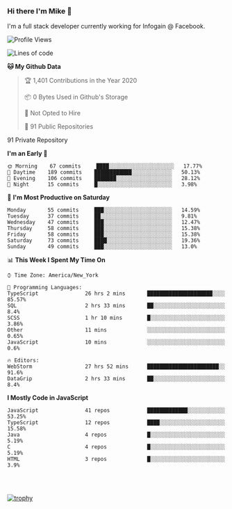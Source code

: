 ### Hi there I'm Mike 👋
I'm a full stack developer currently working for Infogain @ Facebook.

<!--START_SECTION:waka-->
![Profile Views](http://img.shields.io/badge/Profile%20Views-4-blue)

![Lines of code](https://img.shields.io/badge/From%20Hello%20World%20I%27ve%20Written-1.1%20million%20lines%20of%20code-blue)

**🐱 My Github Data** 

> 🏆 1,401 Contributions in the Year 2020
 > 
> 📦 0 Bytes Used in Github's Storage 
 > 
> 🚫 Not Opted to Hire
 > 
> 📜 91 Public Repositories 
 > 
91 Private Repository 
 > 
**I'm an Early 🐤** 

```text
🌞 Morning    67 commits     ████░░░░░░░░░░░░░░░░░░░░░   17.77% 
🌆 Daytime    189 commits    ████████████░░░░░░░░░░░░░   50.13% 
🌃 Evening    106 commits    ███████░░░░░░░░░░░░░░░░░░   28.12% 
🌙 Night      15 commits     █░░░░░░░░░░░░░░░░░░░░░░░░   3.98%

```
📅 **I'm Most Productive on Saturday** 

```text
Monday       55 commits     ███░░░░░░░░░░░░░░░░░░░░░░   14.59% 
Tuesday      37 commits     ██░░░░░░░░░░░░░░░░░░░░░░░   9.81% 
Wednesday    47 commits     ███░░░░░░░░░░░░░░░░░░░░░░   12.47% 
Thursday     58 commits     ███░░░░░░░░░░░░░░░░░░░░░░   15.38% 
Friday       58 commits     ███░░░░░░░░░░░░░░░░░░░░░░   15.38% 
Saturday     73 commits     ████░░░░░░░░░░░░░░░░░░░░░   19.36% 
Sunday       49 commits     ███░░░░░░░░░░░░░░░░░░░░░░   13.0%

```


📊 **This Week I Spent My Time On** 

```text
⌚︎ Time Zone: America/New_York

💬 Programming Languages: 
TypeScript               26 hrs 2 mins       █████████████████████░░░░   85.57% 
SQL                      2 hrs 33 mins       ██░░░░░░░░░░░░░░░░░░░░░░░   8.4% 
SCSS                     1 hr 10 mins        █░░░░░░░░░░░░░░░░░░░░░░░░   3.86% 
Other                    11 mins             ░░░░░░░░░░░░░░░░░░░░░░░░░   0.65% 
JavaScript               10 mins             ░░░░░░░░░░░░░░░░░░░░░░░░░   0.6%

🔥 Editors: 
WebStorm                 27 hrs 52 mins      ███████████████████████░░   91.6% 
DataGrip                 2 hrs 33 mins       ██░░░░░░░░░░░░░░░░░░░░░░░   8.4%

```

**I Mostly Code in JavaScript** 

```text
JavaScript               41 repos            █████████████░░░░░░░░░░░░   53.25% 
TypeScript               12 repos            ████░░░░░░░░░░░░░░░░░░░░░   15.58% 
Java                     4 repos             █░░░░░░░░░░░░░░░░░░░░░░░░   5.19% 
C                        4 repos             █░░░░░░░░░░░░░░░░░░░░░░░░   5.19% 
HTML                     3 repos             █░░░░░░░░░░░░░░░░░░░░░░░░   3.9%

```



<!--END_SECTION:waka-->

##### &nbsp;
[![trophy](https://github-profile-trophy.vercel.app/?username=uptonm&theme=dracula)](https://github.com/ryo-ma/github-profile-trophy)
